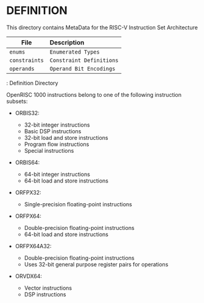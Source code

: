 # DEFINITION

This directory contains MetaData for the RISC-V Instruction Set Architecture

| File                           | Description                             |
|--------------------------------|:----------------------------------------|
| `enums`                        | `Enumerated Types`                      |
| `constraints`                  | `Constraint Definitions`                |
| `operands`                     | `Operand Bit Encodings`                 |
: Definition Directory

OpenRISC 1000 instructions belong to one of the following instruction subsets:

* ORBIS32:
   - 32-bit integer instructions
   - Basic DSP instructions
   - 32-bit load and store instructions
   - Program flow instructions
   - Special instructions

* ORBIS64:
   - 64-bit integer instructions
   - 64-bit load and store instructions

* ORFPX32:
   - Single-precision floating-point instructions

* ORFPX64:
   - Double-precision floating-point instructions
   - 64-bit load and store instructions

* ORFPX64A32:
   - Double-precision floating-point instructions
   - Uses 32-bit general purpose register pairs for operations

* ORVDX64:
   - Vector instructions
   - DSP instructions
